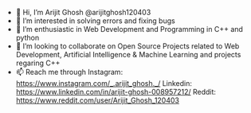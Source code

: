 - 👋 Hi, I’m Arijit Ghosh @arijitghosh120403
- 👀 I’m interested in solving errors and fixing bugs 
- 🌱 I’m enthusiastic in Web Development and Programming in C++ and python
- 💞️ I’m looking to collaborate on Open Source Projects related to Web Development, Artificial Intelligence & Machine Learning and projects regaring C++
- 📫 Reach me through Instagram: https://www.instagram.com/_.arijit_ghosh._/
                      Linkedin: https://www.linkedin.com/in/arijit-ghosh-008957212/
                      Reddit: https://www.reddit.com/user/Arijit_Ghosh_120403

<!---
arijitghosh120403/arijitghosh120403 is a ✨ special ✨ repository because its `README.md` (this file) appears on your GitHub profile.
You can click the Preview link to take a look at your changes.
--->
